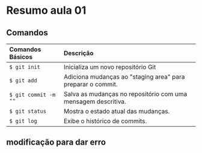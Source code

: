 # Resumo aula 01

## Comandos

| Comandos Básicos   | Descrição                           |
| :---------- | :---------------------------------- |
| `$ git init` |  Inicializa um novo repositório Git |
| `$ git add `  | Adiciona mudanças ao "staging area" para preparar o commit.  |
| `$ git commit -m "" ` | Salva as mudanças no repositório com uma mensagem descritiva. |
| `$ git status` | Mostra o estado atual das mudanças.|
| `$ git log` | Exibe o histórico de commits. |

## modificação para dar erro
